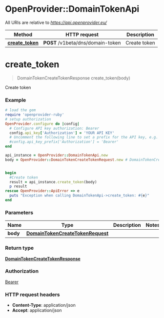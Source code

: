# OpenProvider::DomainTokenApi

All URIs are relative to *https://api.openprovider.eu/*

Method | HTTP request | Description
------------- | ------------- | -------------
[**create_token**](DomainTokenApi.md#create_token) | **POST** /v1beta/dns/domain-token | Create token

# **create_token**
> DomainTokenCreateTokenResponse create_token(body)

Create token

### Example
```ruby
# load the gem
require 'openprovider-ruby'
# setup authorization
OpenProvider.configure do |config|
  # Configure API key authorization: Bearer
  config.api_key['Authorization'] = 'YOUR API KEY'
  # Uncomment the following line to set a prefix for the API key, e.g. 'Bearer' (defaults to nil)
  #config.api_key_prefix['Authorization'] = 'Bearer'
end

api_instance = OpenProvider::DomainTokenApi.new
body = OpenProvider::DomainTokenCreateTokenRequest.new # DomainTokenCreateTokenRequest | 


begin
  #Create token
  result = api_instance.create_token(body)
  p result
rescue OpenProvider::ApiError => e
  puts "Exception when calling DomainTokenApi->create_token: #{e}"
end
```

### Parameters

Name | Type | Description  | Notes
------------- | ------------- | ------------- | -------------
 **body** | [**DomainTokenCreateTokenRequest**](DomainTokenCreateTokenRequest.md)|  | 

### Return type

[**DomainTokenCreateTokenResponse**](DomainTokenCreateTokenResponse.md)

### Authorization

[Bearer](../README.md#Bearer)

### HTTP request headers

 - **Content-Type**: application/json
 - **Accept**: application/json



